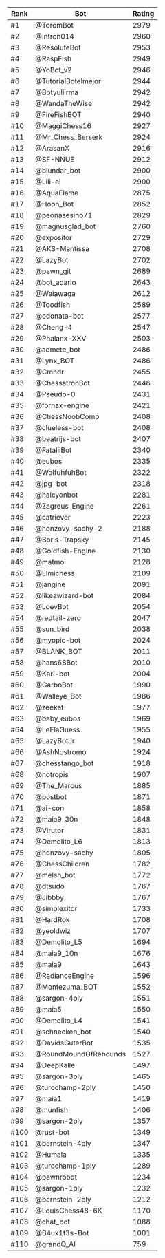 Rank|Bot|Rating
---|---|---
#1|@ToromBot|2979
#2|@Intron014|2960
#3|@ResoluteBot|2953
#4|@RaspFish|2949
#5|@YoBot_v2|2946
#6|@TutorialBotelmejor|2944
#7|@Botyuliirma|2942
#8|@WandaTheWise|2942
#9|@FireFishBOT|2940
#10|@MaggiChess16|2927
#11|@Mr_Chess_Berserk|2924
#12|@ArasanX|2916
#13|@SF-NNUE|2912
#14|@blundar_bot|2900
#15|@Lili-ai|2900
#16|@AquaFlame|2875
#17|@Hoon_Bot|2852
#18|@peonasesino71|2829
#19|@magnusglad_bot|2760
#20|@expositor|2729
#21|@AKS-Mantissa|2708
#22|@LazyBot|2702
#23|@pawn_git|2689
#24|@bot_adario|2643
#25|@Weiawaga|2612
#26|@Toodfish|2589
#27|@odonata-bot|2577
#28|@Cheng-4|2547
#29|@Phalanx-XXV|2503
#30|@admete_bot|2486
#31|@Lynx_BOT|2486
#32|@Cmndr|2455
#33|@ChessatronBot|2446
#34|@Pseudo-0|2431
#35|@fornax-engine|2421
#36|@ChessNoobComp|2408
#37|@clueless-bot|2408
#38|@beatrijs-bot|2407
#39|@FataliiBot|2340
#40|@eubos|2335
#41|@WolfuhfuhBot|2322
#42|@jpg-bot|2318
#43|@halcyonbot|2281
#44|@Zagreus_Engine|2261
#45|@catriever|2223
#46|@honzovy-sachy-2|2188
#47|@Boris-Trapsky|2145
#48|@Goldfish-Engine|2130
#49|@matmoi|2128
#50|@Elmichess|2109
#51|@jangine|2091
#52|@likeawizard-bot|2084
#53|@LoevBot|2054
#54|@redtail-zero|2047
#55|@sun_bird|2038
#56|@myopic-bot|2024
#57|@BLANK_BOT|2011
#58|@hans68Bot|2010
#59|@Karl-bot|2004
#60|@GarboBot|1990
#61|@Walleye_Bot|1986
#62|@zeekat|1977
#63|@baby_eubos|1969
#64|@LeElaGuess|1955
#65|@LazyBotJr|1940
#66|@AshNostromo|1924
#67|@chesstango_bot|1918
#68|@notropis|1907
#69|@The_Marcus|1885
#70|@postbot|1871
#71|@ai-con|1858
#72|@maia9_30n|1848
#73|@Virutor|1831
#74|@Demolito_L6|1813
#75|@honzovy-sachy|1805
#76|@ChessChildren|1782
#77|@melsh_bot|1772
#78|@dtsudo|1767
#79|@Jibbby|1767
#80|@simplexitor|1733
#81|@HardRok|1708
#82|@yeoldwiz|1707
#83|@Demolito_L5|1694
#84|@maia9_10n|1676
#85|@maia9|1643
#86|@RadianceEngine|1596
#87|@Montezuma_BOT|1552
#88|@sargon-4ply|1551
#89|@maia5|1550
#90|@Demolito_L4|1541
#91|@schnecken_bot|1540
#92|@DavidsGuterBot|1535
#93|@RoundMoundOfRebounds|1527
#94|@DeepKalle|1497
#95|@sargon-3ply|1465
#96|@turochamp-2ply|1450
#97|@maia1|1419
#98|@munfish|1406
#99|@sargon-2ply|1357
#100|@rust-bot|1349
#101|@bernstein-4ply|1347
#102|@Humaia|1335
#103|@turochamp-1ply|1289
#104|@pawnrobot|1234
#105|@sargon-1ply|1232
#106|@bernstein-2ply|1212
#107|@LouisChess48-6K|1170
#108|@chat_bot|1088
#109|@B4ux1t3s-Bot|1001
#110|@grandQ_AI|759
